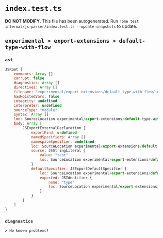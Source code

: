 # `index.test.ts`

**DO NOT MODIFY**. This file has been autogenerated. Run `rome test internal/js-parser/index.test.ts --update-snapshots` to update.

## `experimental > export-extensions > default-type-with-flow`

### `ast`

```javascript
JSRoot {
	comments: Array []
	corrupt: false
	diagnostics: Array []
	directives: Array []
	filename: "experimental/export-extensions/default-type-with-flow/input.js"
	hasHoistedVars: false
	integrity: undefined
	interpreter: undefined
	sourceType: "module"
	syntax: Array []
	loc: SourceLocation experimental/export-extensions/default-type-with-flow/input.js 1:0-2:0
	body: Array [
		JSExportExternalDeclaration {
			exportKind: undefined
			namedSpecifiers: Array []
			namespaceSpecifier: undefined
			loc: SourceLocation experimental/export-extensions/default-type-with-flow/input.js 1:0-1:24
			source: JSStringLiteral {
				value: "test"
				loc: SourceLocation experimental/export-extensions/default-type-with-flow/input.js 1:17-1:23
			}
			defaultSpecifier: JSExportDefaultSpecifier {
				loc: SourceLocation experimental/export-extensions/default-type-with-flow/input.js 1:7-1:11
				exported: JSIdentifier {
					name: "type"
					loc: SourceLocation experimental/export-extensions/default-type-with-flow/input.js 1:7-1:11 (type)
				}
			}
		}
	]
}
```

### `diagnostics`

```
✔ No known problems!

```
